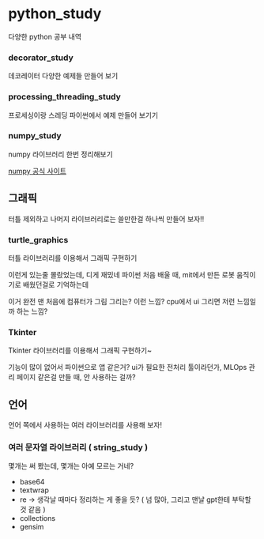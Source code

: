 # python_study

다양한 python 공부 내역


### decorator_study

데코레이터 다양한 예제들 만들어 보기


### processing_threading_study

프로세싱이랑 스레딩 파이썬에서 예제 만들어 보기기


### numpy_study

numpy 라이브러리 한번 정리해보기

[numpy 공식 사이트](http://www.numpy.org)



## 그래픽

터틀 제외하고 나머지 라이브러리로는 쓸만한걸 하나씩 만들어 보자!!

### turtle_graphics

터틀 라이브러리를 이용해서 그래픽 구현하기

이런게 있는줄 몰랐었는데, 디게 재밌네
파이썬 처음 배울 때, mit에서 만든 로봇 움직이기로 배웠던걸로 기억하는데

이거 완전 맨 처음에 컴퓨터가 그림 그리는? 이런 느낌? cpu에서 ui 그리면 저런 느낌일까 하는 느낌?


### Tkinter

Tkinter 라이브러리를 이용해서 그래픽 구현하기~

기능이 많이 없어서 파이썬으로 앱 같은거? ui가 필요한 전처리 툴이라던가, MLOps 관리 페이지 같은걸 만들 때, 안 사용하는 걸까?


## 언어

언어 쪽에서 사용하는 여러 라이브러리를 사용해 보자!


### 여러 문자열 라이브러리 ( string_study )

몇개는 써 봤는데, 몇개는 아예 모르는 거네?

- base64
- textwrap
- re -> 생각날 때마다 정리하는 게 좋을 듯? ( 넘 많아, 그리고 맨날 gpt한테 부탁할 것 같음 )
- collections
- gensim